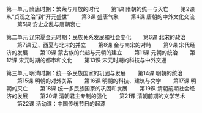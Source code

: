 第一单元 隋唐时期：繁荣与开放的时代
　　第1课 隋朝的统一与灭亡
　　第2课 从“贞观之治”到“开元盛世”
　　第3课 盛唐气象
　　第4课 唐朝的中外文化交流
　　第5课 安史之乱与唐朝衰亡

第二单元 辽宋夏金元时期：民族关系发展和社会变化
　　第6课 北宋的政治
　　第7课 辽、西夏与北宋的并立
　　第8课 金与南宋的对峙
　　第9课 宋代经济的发展
　　第10课 蒙古族的兴起与元朝的建立
　　第11课 元朝的统治
　　第12课 宋元时期的都市和文化
　　第13课 宋元时期的科技与中外交通

第三单元 明清时期：统一多民族国家的巩固与发展
　　第14课 明朝的统治
　　第15课 明朝的对外关系
　　第16课 明朝的科技、建筑与文学
　　第17课 明朝的灭亡
　　第18课 统一多民族国家的巩固和发展
　　第19课 清朝前期社会经济的发展
　　第20课 清朝君主专制的强化
　　第21课 清朝前期的文学艺术
　　第22课 活动课：中国传统节日的起源